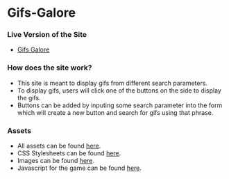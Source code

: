 # Gifs-Galore

### Live Version of the Site
* [Gifs Galore](mkkiyoi.github.io/Gifs-Galore)

### How does the site work?
* This site is meant to display gifs from different search parameters.
* To display gifs, users will click one of the buttons on the side to display the gifs. 
* Buttons can be added by inputing some search parameter into the form which will create a new button and search for gifs using that phrase.

### Assets
* All assets can be found [here](assets).
* CSS Stylesheets can be found [here](assets/css).
* Images can be found [here](assets/images).
* Javascript for the game can be found [here](assets/js/app.js).
